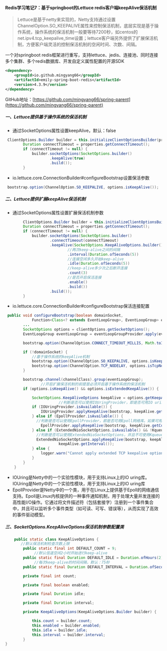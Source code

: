 #### Redis学习笔记7：基于springboot的Lettuce redis客户端keepAlive保活机制

> Lettuce是基于netty来实现的，Netty支持通过设置ChannelOption.SO_KEEPALIVE属性来控制保活机制，底层实现是基于操作系统，操作系统的保活机制一般要等待7200秒，如centos的net.ipv4.tcp_keepalive_time设置；lettuce客户端另外提供了扩展保活机制，方便客户端灵活的控制保活机制的空闲时间、次数、间隔。

一个对springboot redis框架进行重写，支持lettuce、jedis、连接池、同时连接多个集群、多个redis数据库、开发自定义属性配置的开源SDK

```xml
<dependency>
    <groupId>io.github.mingyang66</groupId>
    <artifactId>emily-spring-boot-redis</artifactId>
    <version>4.3.9</version>
</dependency>
```

GitHub地址：[https://github.com/mingyang66/spring-parent](https://github.com/mingyang66/spring-parent)

##### 一、Lettuce提供基于操作系统的保活机制

- 通过SocketOptions属性设置keepAlive，默认：false

```java
 ClientOptions.Builder builder = this.initializeClientOptionsBuilder(properties);
        Duration connectTimeout = properties.getConnectTimeout();
        if (connectTimeout != null) {
            builder.socketOptions(SocketOptions.builder()
                    .keepAlive(true)
                    .build());
        }
```

- io.lettuce.core.ConnectionBuilder#configureBootstrap设置保活参数

```java
 bootstrap.option(ChannelOption.SO_KEEPALIVE, options.isKeepAlive());
```

##### 二、Lettuce提供扩展keepAlive保活机制

- 通过SocketOptions属性设置扩展保活机制参数

```java
        ClientOptions.Builder builder = this.initializeClientOptionsBuilder(properties);
        Duration connectTimeout = properties.getConnectTimeout();
        if (connectTimeout != null) {
            builder.socketOptions(SocketOptions.builder()
                    .connectTimeout(connectTimeout)
                    .keepAlive(SocketOptions.KeepAliveOptions.builder()
                            //两次keep-alive之间的间隔
                            .interval(Duration.ofSeconds(5))
                            //连接空闲多久开始keep-alive
                            .idle(Duration.ofSeconds(5))
                            //keep-alive多少次之后断开连接
                            .count(3)
                            //是否开启保活连接
                            .enable()
                            .build())
                    .build());
        }
```

- io.lettuce.core.ConnectionBuilder#configureBootstrap保活连接配置

```java
 public void configureBootstrap(boolean domainSocket,
            Function<Class<? extends EventLoopGroup>, EventLoopGroup> eventLoopGroupProvider) {
        ...
        SocketOptions options = clientOptions.getSocketOptions();
        EventLoopGroup eventLoopGroup = eventLoopGroupProvider.apply(eventLoopGroupClass);

        bootstrap.option(ChannelOption.CONNECT_TIMEOUT_MILLIS, Math.toIntExact(options.getConnectTimeout().toMillis()));

        if (!domainSocket) {
            //基于操作系统的keepAlive机制
            bootstrap.option(ChannelOption.SO_KEEPALIVE, options.isKeepAlive());
            bootstrap.option(ChannelOption.TCP_NODELAY, options.isTcpNoDelay());
        }

        bootstrap.channel(channelClass).group(eventLoopGroup);
				//开启扩展保活机制的前提是必须开启基于操作系统的保活机制
        if (options.isKeepAlive() && options.isExtendedKeepAlive()) {

            SocketOptions.KeepAliveOptions keepAlive = options.getKeepAlive();
						//判断是否可以使用IOUringProvider，即是否可用IO uring库。如果可用，调用IOUringProvider提供的applyKeepAlive方法，传入bootstrap（Netty的引导类）和keepAlive的参数（count、idle、interval），应用IOUringProvider提供的keepalive参数配置
            if (IOUringProvider.isAvailable()) {
                IOUringProvider.applyKeepAlive(bootstrap, keepAlive.getCount(), keepAlive.getIdle(), keepAlive.getInterval());
            } else if (EpollProvider.isAvailable()) {
              //判断是否可以使用EpollProvider，即是否可用Epoll网络库。如果可用，调用EpollProvider提供的applyKeepAlive方法，传入bootstrap和keepAlive的参数，应用EpollProvider提供的keepalive参数配置。
                EpollProvider.applyKeepAlive(bootstrap, keepAlive.getCount(), keepAlive.getIdle(), keepAlive.getInterval());
            } else if (ExtendedNioSocketOptions.isAvailable() && !KqueueProvider.isAvailable()) {
              //判断是否可以使用ExtendedNioSocketOptions，并且不可使用KqueueProvider。如果可用，调用ExtendedNioSocketOptions提供的applyKeepAlive方法，传入bootstrap和keepAlive的参数，应用ExtendedNioSocketOptions提供的keepalive参数配置
              ExtendedNioSocketOptions.applyKeepAlive(bootstrap, keepAlive.getCount(), keepAlive.getIdle(),
                        keepAlive.getInterval());
            } else {
                logger.warn("Cannot apply extended TCP keepalive options to channel type " + channelClass.getName());
            }
        }
    }
```

- IOUring是Netty中的一个实验性模块，用于支持Linux上的IO uring库。IOUring是Netty中的一个实验性模块，用于支持Linux上的IO uring库
- EpollProvider是Netty中的一个类，用于在Linux上提供基于Epoll的网络通信支持。Epoll是Linux内核提供的一种事件通知机制，用于处理大量并发连接的高性能I/O操作。它通过将文件描述符（包括套接字）注册到一个事件集合中，并且可以监听多个事件类型（如可读、可写、错误等），从而实现了高效的事件驱动模型。

##### 三、SocketOptions.KeepAliveOptions保活机制参数配置类

```java
    public static class KeepAliveOptions {
       //默认保活机制检查次数上限
        public static final int DEFAULT_COUNT = 9;
			 //默认信道空闲2小时开始进行keep-alive
        public static final Duration DEFAULT_IDLE = Duration.ofHours(2);
			 //每次keep-alive的时间间隔，默认：75秒
        public static final Duration DEFAULT_INTERVAL = Duration.ofSeconds(75);

        private final int count;

        private final boolean enabled;

        private final Duration idle;

        private final Duration interval;

        private KeepAliveOptions(KeepAliveOptions.Builder builder) {

            this.count = builder.count;
            this.enabled = builder.enabled;
            this.idle = builder.idle;
            this.interval = builder.interval;
        }
}
```

